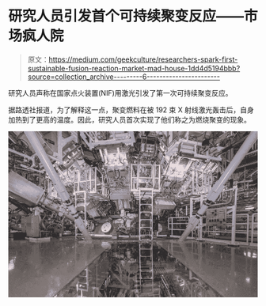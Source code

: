 # 研究人员引发首个可持续聚变反应——市场疯人院

> 原文：<https://medium.com/geekculture/researchers-spark-first-sustainable-fusion-reaction-market-mad-house-1dd4d5194bbb?source=collection_archive---------6----------------------->

研究人员声称在国家点火装置(NIF)用激光引发了第一次可持续聚变反应。

据路透社报道，为了解释这一点，聚变燃料在被 192 束 X 射线激光轰击后，自身加热到了更高的温度。因此，研究人员首次实现了他们称之为燃烧聚变的现象。

![](img/d78d90f9f72aadc5a1e83ccd51f69823.png)